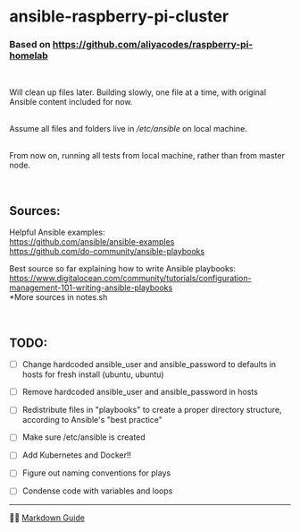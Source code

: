 # ansible-raspberry-pi-cluster  

### Based on https://github.com/aliyacodes/raspberry-pi-homelab  
<br>

Will clean up files later.  Building slowly, one file at a time, with original Ansible content included for now.  
<br>
 
Assume all files and folders live in */etc/ansible* on local machine.  
<br>

From now on, running all tests from local machine, rather than from master node.  

<br>

## Sources:  

Helpful Ansible examples:  
https://github.com/ansible/ansible-examples  
https://github.com/do-community/ansible-playbooks

Best source so far explaining how to write Ansible playbooks:  
https://www.digitalocean.com/community/tutorials/configuration-management-101-writing-ansible-playbooks  
*More sources in notes.sh  

<br>

## TODO:

- [ ] Change hardcoded ansible_user and ansible_password to defaults in hosts for fresh install (ubuntu, ubuntu)
- [ ] Remove hardcoded ansible_user and ansible_password in hosts
- [ ] Redistribute files in "playbooks" to create a proper directory structure, according to Ansible's "best practice"
- [ ] Make sure /etc/ansible is created 
- [ ] Add Kubernetes and Docker!!
- [ ] Figure out naming conventions for plays
- [ ] Condense code with variables and loops


___


:sassy_woman: [Markdown Guide](https://www.markdownguide.org/basic-syntax/)  
